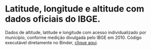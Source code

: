 # Latitude, longitude e altitude com dados oficiais do IBGE.
Dados de altitude, latitude e longitude com acesso individualizado por município, conforme medição divulgada pelo IBGE em 2010. Código executável diretamente no Binder, [clique aqui](https://mybinder.org/v2/gh/renatocol/notebooks/master?filepath=altitude_short.ipynb).
